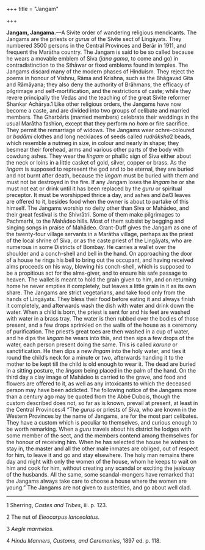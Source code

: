 +++
title = "Jangam"

+++



**Jangam, Jangama.**—A Sivite order of wandering religious mendicants. The Jangams are the priests or *gurus* of the Sivite sect of Lingāyats. They numbered 3500 persons in the Central Provinces and Berār in 1911, and frequent the Marātha country. The Jangam is said to be so called because he wears a movable emblem of Siva \(*jana gama*, to come and go\) in contradistinction to the Sthāwar or fixed emblems found in temples. The Jangams discard many of the modern phases of Hinduism. They reject the poems in honour of Vishnu, Rāma and Krishna, such as the Bhāgavad Gita and Rāmāyana; they also deny the authority of Brāhmans, the efficacy of pilgrimage and self-mortification, and the restrictions of caste; while they revere principally the Vedas and the teaching of the great Sivite reformer Shankar Achārya.1 Like other religious orders, the Jangams have now become a caste, and are divided into two groups of celibate and married members. The Gharbāris \(married members\) celebrate their weddings in the usual Marātha fashion, except that they perform no *hom* or fire sacrifice. They permit the remarriage of widows. The Jangams wear ochre-coloured or *badāmi* clothes and long necklaces of seeds called *rudrāksha*2 beads, which resemble a nutmeg in size, in colour and nearly in shape; they besmear their forehead, arms and various other parts of the body with cowdung ashes. They wear the *lingam* or phallic sign of Siva either about the neck or loins in a little casket of gold, silver, copper or brass. As the *lingam* is supposed to represent the god and to be eternal, they are buried and not burnt after death, because the *lingam* must be buried with them and must not be destroyed in the fire. If any Jangam loses the *lingam* he or she must not eat or drink until it has been replaced by the *guru* or spiritual preceptor. It must be worshipped thrice a day, and ashes and *bel*3 leaves are offered to it, besides food when the owner is about to partake of this himself. The Jangams worship no deity other than Siva or Mahādeo, and their great festival is the Shivrātri. Some of them make pilgrimages to Pachmarhi, to the Mahādeo hills. Most of them subsist by begging and singing songs in praise of Mahādeo. Grant-Duff gives the Jangam as one of the twenty-four village servants in a Marātha village, perhaps as the priest of the local shrine of Siva, or as the caste priest of the Lingāyats, who are numerous in some Districts of Bombay. He carries a wallet over the shoulder and a conch-shell and bell in the hand. On approaching the door of a house he rings his bell to bring out the occupant, and having received alms proceeds on his way, blowing his conch-shell, which is supposed to be a propitious act for the alms-giver, and to ensure his safe passage to heaven. The wallet is meant to hold the grain given to him, and on returning home he never empties it completely, but leaves a little grain in it as its own share. The Jangams are strict vegetarians, and take food only from the hands of Lingāyats. They bless their food before eating it and always finish it completely, and afterwards wash the dish with water and drink down the water. When a child is born, the priest is sent for and his feet are washed with water in a brass tray. The water is then rubbed over the bodies of those present, and a few drops sprinkled on the walls of the house as a ceremony of purification. The priest’s great toes are then washed in a cup of water, and he dips the *lingam* he wears into this, and then sips a few drops of the water, each person present doing the same. This is called *karuna* or sanctification. He then dips a new *lingam* into the holy water, and ties it round the child’s neck for a minute or two, afterwards handing it to the mother to be kept till the child is old enough to wear it. The dead are buried in a sitting posture, the *lingam* being placed in the palm of the hand. On the third day a clay image of Mahādeo is carried to the grave, and food and flowers are offered to it, as well as any intoxicants to which the deceased person may have been addicted. The following notice of the Jangams more than a century ago may be quoted from the Abbé Dubois, though the custom described does not, so far as is known, prevail at present, at least in the Central Provinces:4 “The *gurus* or priests of Siva, who are known in the Western Provinces by the name of Jangams, are for the most part celibates. They have a custom which is peculiar to themselves, and curious enough to be worth remarking. When a *guru* travels about his district he lodges with some member of the sect, and the members contend among themselves for the honour of receiving him. When he has selected the house he wishes to stay in, the master and all the other male inmates are obliged, out of respect for him, to leave it and go and stay elsewhere. The holy man remains there day and night with only the women of the house, whom he keeps to wait on him and cook for him, without creating any scandal or exciting the jealousy of the husbands. All the same, some scandal-mongers have remarked that the Jangams always take care to choose a house where the women are young.” The Jangams are not given to austerities, and go about well clad. 



* * *

1 Sherring, *Castes and Tribes*, iii. p. 123.

2 The nut of *Eleocarpus lanceolatus*.

3 *Aegle marmelos.*

4 *Hindu Manners, Customs, and Ceremonies*, 1897 ed. p. 118.




